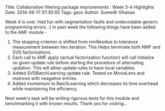 Title: Collaborative filtering package improvements : Week 3-4 Highlights
Date: 2014-06-17 07:30:00
Tags: gsoc
Author: Sumedh Ghaisas

Week 4 is over. Had fun with segmentation faults and undecodable generic programming errors. :)
In past week the following things have been added to the AMF module -

1) The stopping criterion is shifted from minResidue to tolerance measurement between two iteration. This Helps terminate 
   both NMF and SVD factorizations.
2) Each call to AMF apply (actual factorization function) will call Initialize on given update rule before starting the 
   procedure of alternating updation. This will allow update rules to have local variables.
3) Added SVDBatchLearning update rule. Tested on MovieLens and matrices with neagative entries.
4) Added momentum to BatchLearning which decreases its time overhead while maintaining the efficiency.

Next week's task will be writing rigorous tests for this module and benchmarking it with known results. 
Thank you for visiting...

